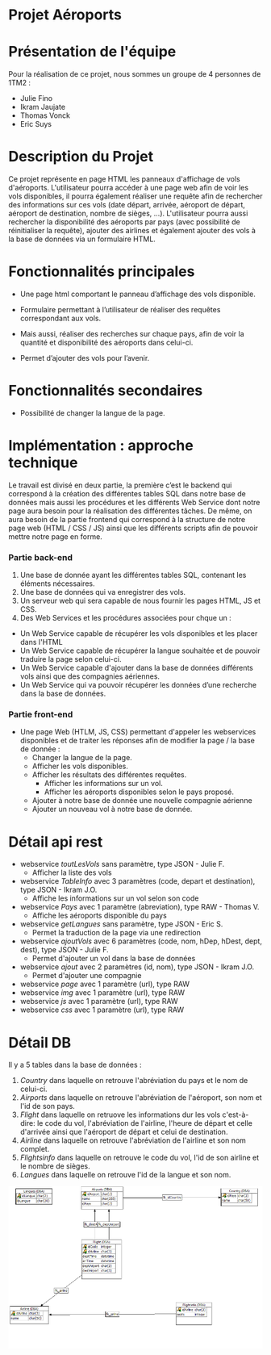 # Projet Aéroports

# Présentation de l'équipe
Pour la réalisation de ce projet, nous sommes un groupe de 4 personnes de 1TM2 :
*	Julie Fino
*	Ikram Jaujate
*	Thomas Vonck
*	Eric Suys

# Description du Projet 
Ce projet représente en page HTML les panneaux d'affichage de vols d'aéroports. L'utilisateur pourra accéder à une page web afin de voir les vols disponibles, il pourra également réaliser une requête afin de rechercher des informations sur ces vols (date départ, arrivée, aéroport de départ, aéroport de destination, nombre de sièges, ...). 
L'utilisateur pourra aussi rechercher la disponibilité des aéroports par pays (avec possibilité de réinitialiser la requête), ajouter des airlines et également ajouter des vols à la base de données via un formulaire HTML.

# Fonctionnalités principales
* Une page html comportant le panneau d’affichage des vols disponible.

* Formulaire permettant à l’utilisateur de réaliser des requêtes correspondant aux vols.

* Mais aussi, réaliser des recherches sur chaque pays, afin de voir la quantité et disponibilité des aéroports dans celui-ci.

* Permet d’ajouter des vols pour l’avenir.

# Fonctionnalités secondaires
* Possibilité de changer la langue de la page. 

# Implémentation : approche technique
Le travail est divisé en deux partie, la première c’est le backend qui correspond à la création des différentes tables SQL dans notre base de données mais aussi les procédures et les différents Web Service dont notre page aura besoin pour la réalisation des différentes tâches. De même, on aura besoin de la partie frontend qui correspond à la structure de notre page web (HTML / CSS / JS) ainsi que les différents scripts afin de pouvoir mettre notre page en forme.

### Partie back-end
1. Une base de donnée ayant les différentes tables SQL, contenant les éléments nécessaires.
2. Une base de données qui va enregistrer des vols.
3.	Un serveur web qui sera capable de nous fournir les pages HTML, JS et CSS.
4.	Des Web Services et les procédures associées pour chque un :
  *	Un Web Service capable de récupérer les vols disponibles et les placer dans l'HTML
  *	Un Web Service capable de récupérer la langue souhaitée et de pouvoir traduire la page selon celui-ci.
  *	Un Web Service capable d'ajouter dans la base de données différents vols ainsi que des compagnies aériennes.
  *	Un Web Service qui va pouvoir récupérer les données d’une recherche dans la base de données.

### Partie front-end
* Une page Web (HTLM, JS, CSS) permettant d'appeler les webservices disponibles et de traiter les réponses afin de modifier la page / la base de donnée :
  *	Changer la langue de la page.
  *	Afficher les vols disponibles.
  *	Afficher les résultats des différentes requêtes. 
    * Afficher les informations sur un vol.
    * Afficher les aéroports disponibles selon le pays proposé.
  * Ajouter à notre base de donnée une nouvelle compagnie aérienne
  * Ajouter un nouveau vol à notre base de donnée.

# Détail api rest

* webservice *toutLesVols* sans paramètre, type JSON - Julie F.
  *  Afficher la liste des vols
* webservice *TableInfo* avec 3 paramètres (code, depart et destination), type JSON - Ikram J.O.
  *  Affiche les informations sur un vol selon son code
* webservice *Pays* avec 1 paramètre (abreviation), type RAW - Thomas V.
  *  Affiche les aéroports disponible du pays
* webservice *getLangues* sans paramètre, type JSON - Eric S.
  *  Permet la traduction de la page via une redirection
* webservice *ajoutVols* avec 6 paramètres (code, nom, hDep, hDest, dept, dest), type JSON - Julie F.
  *  Permet d'ajouter un vol dans la base de données
* webservice *ajout* avec 2 paramètres (id, nom), type JSON - Ikram J.O.
  *  Permet d'ajouter une compagnie
* webservice *page* avec 1 paramètre (url), type RAW 
* webservice *img* avec 1 paramètre (url), type RAW
* webservice *js* avec 1 paramètre (url), type RAW
* webservice *css* avec 1 paramètre (url), type RAW


# Détail DB
Il y a 5 tables dans la base de données :
1. *Country* dans laquelle on retrouve l'abréviation du pays et le nom de celui-ci.
2. *Airports* dans laquelle on retrouve l'abréviation de l'aéroport, son nom et l'id de son pays.
3. *Flight* dans laquelle on retruove les informations dur les vols c'est-à-dire: le code du vol, l'abréviation de l'airline, l'heure de départ et celle d'arrivée ainsi que l'aéroport de départ et celui de destination.
4. *Airline* dans laquelle on retrouve l'abréviation de l'airline et son nom complet.
5. *Flightsinfo* dans laquelle on retrouve le code du vol, l'id de son airline et le nombre de sièges.
6. *Langues* dans laquelle on retrouve l'id de la langue et son nom.

![](image/tableau.png)

